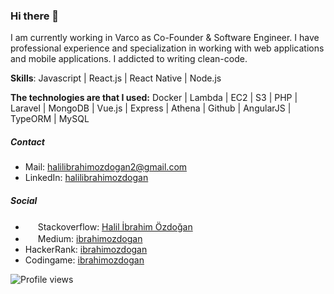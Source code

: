 ### Hi there 👋

I am currently working in Varco as Co-Founder & Software Engineer. I have professional experience and specialization in working with web applications and mobile applications. I addicted to writing clean-code. 

**Skills**: Javascript | React.js | React Native | Node.js

**The technologies are that I used:** Docker | Lambda | EC2 | S3 | PHP | Laravel | MongoDB | Vue.js | Express | Athena | Github | AngularJS | TypeORM | MySQL

##### Contact

* Mail: halilibrahimozdogan2@gmail.com
* LinkedIn: [halilibrahimozdogan](https://www.linkedin.com/in/halilibrahimozdogan/)

##### Social
* <img src="https://image.flaticon.com/icons/svg/2111/2111628.svg" width="16" height="16" /> Stackoverflow: [Halil İbrahim Özdoğan](https://stackoverflow.com/users/12359616/halil-%c4%b0brahim-%c3%96zdo%c4%9fan)
* <img src="https://seeklogo.com/images/M/medium-logo-93CDCF6451-seeklogo.com.png" width="16" height="16" /> Medium: [ibrahimozdogan](https://stackoverflow.com/users/12359616/halil-%c4%b0brahim-%c3%96zdo%c4%9fan)
* HackerRank: [ibrahimozdogan](https://www.hackerrank.com/ibrahimozdogan)
* Codingame: [ibrahimozdogan](https://www.codingame.com/profile/037e6ca14a388dc8cbd8fd30a6a4d50a4538983)

![Profile views](https://gpvc.arturio.dev/ibrahimozdogan)  
